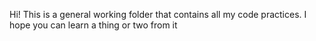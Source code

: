 Hi! This is a general working folder that contains all my code practices. I hope you can learn a thing or two from it